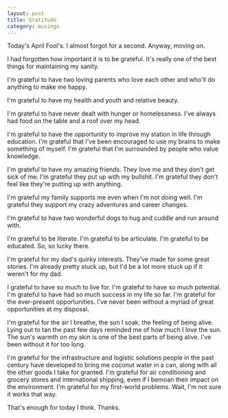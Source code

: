 ```yaml
---
layout: post
title: Gratitude
category: musings
---
```


Today's April Fool's. I almost forgot for a second. Anyway, moving on.

I had forgotten how important it is to be grateful. It's really one of the best things for maintaining my sanity.

I'm grateful to have two loving parents who love each other and who'll do anything to make me happy.

I'm grateful to have my health and youth and relative beauty.

I'm grateful to have never dealt with hunger or homelessness. I've always had food on the table and a roof over my head.

I'm grateful to have the opportunity to improve my station in life through education. I'm grateful that I've been encouraged to use my brains to make something of myself. I'm grateful that I'm surrounded by people who value knowledge.

I'm grateful to have my amazing friends. They love me and they don't get sick of me. I'm grateful they put up with my bullshit. I'm grateful they don't feel like they're putting up with anything.

I'm grateful my family supports me even when I'm not doing well. I'm grateful they support my crazy adventures and career changes.

I'm grateful to have two wonderful dogs to hug and cuddle and run around with.

I'm grateful to be literate. I'm grateful to be articulate. I'm grateful to be educated. So, so lucky there.

I'm grateful for my dad's quirky interests. They've made for some great stories. I'm already pretty stuck up, but I'd be a lot more stuck up if it weren't for my dad.

I grateful to have so much to live for. I'm grateful to have so much potential. I'm grateful to have had so much success in my life so far. I'm grateful for the ever-present opportunities. I've never been without a myriad of great opportunities at my disposal.

I'm grateful for the air I breathe, the sun I soak, the feeling of being alive. Lying out to tan the past few days reminded me of how much I love the sun. The sun's warmth on my skin is one of the best parts of being alive. I've been without it for too long.

I'm grateful for the infrastructure and logistic solutions people in the past century have developed to bring me coconut water in a can, along with all the other goods I take for granted. I'm grateful for air conditioning and grocery stores and international shipping, even if I bemoan their impact on the environment. I'm grateful for my first-world problems. Wait, I'm not sure it works that way.

That's enough for today I think. Thanks.